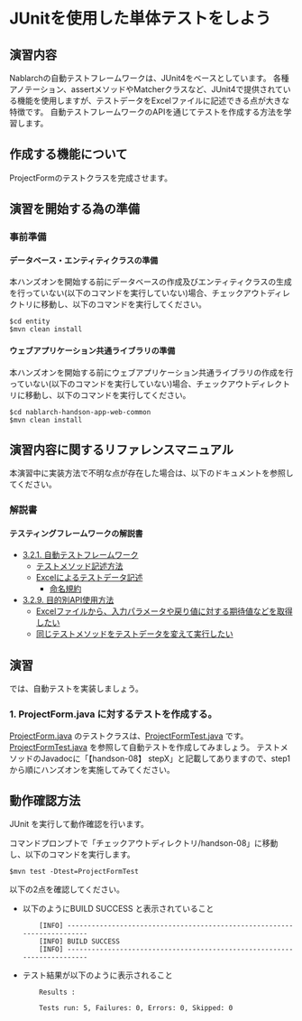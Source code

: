 JUnitを使用した単体テストをしよう
===========================

## 演習内容
Nablarchの自動テストフレームワークは、JUnit4をベースとしています。
各種アノテーション、assertメソッドやMatcherクラスなど、JUnit4で提供されている機能を使用しますが、テストデータをExcelファイルに記述できる点が大きな特徴です。
自動テストフレームワークのAPIを通じてテストを作成する方法を学習します。

## 作成する機能について

ProjectFormのテストクラスを完成させます。

## 演習を開始する為の準備

### 事前準備

#### データベース・エンティティクラスの準備
本ハンズオンを開始する前にデータベースの作成及びエンティティクラスの生成を行っていない(以下のコマンドを実行していない)場合、チェックアウトディレクトリに移動し、以下のコマンドを実行してください。

    $cd entity
    $mvn clean install

#### ウェブアプリケーション共通ライブラリの準備
本ハンズオンを開始する前にウェブアプリケーション共通ライブラリの作成を行っていない(以下のコマンドを実行していない)場合、チェックアウトディレクトリに移動し、以下のコマンドを実行してください。

    $cd nablarch-handson-app-web-common
    $mvn clean install

## 演習内容に関するリファレンスマニュアル
本演習中に実装方法で不明な点が存在した場合は、以下のドキュメントを参照してください。

### 解説書

#### テスティングフレームワークの解説書
- [3.2.1. 自動テストフレームワーク](https://nablarch.github.io/docs/5u21/doc/development_tools/testing_framework/guide/development_guide/06_TestFWGuide/01_Abstract.html#auto-test-framework)
	- [テストメソッド記述方法](https://nablarch.github.io/docs/5u21/doc/development_tools/testing_framework/guide/development_guide/06_TestFWGuide/01_Abstract.html#id5)
	- [Excelによるテストデータ記述](https://nablarch.github.io/docs/5u21/doc/development_tools/testing_framework/guide/development_guide/06_TestFWGuide/01_Abstract.html#excel)
	  - [命名規約](https://nablarch.github.io/docs/5u21/doc/development_tools/testing_framework/guide/development_guide/06_TestFWGuide/01_Abstract.html#id6)
- [3.2.9. 目的別API使用方法](https://nablarch.github.io/docs/5u21/doc/development_tools/testing_framework/guide/development_guide/06_TestFWGuide/03_Tips.html#api)
	- [Excelファイルから、入力パラメータや戻り値に対する期待値などを取得したい](https://nablarch.github.io/docs/5u21/doc/development_tools/testing_framework/guide/development_guide/06_TestFWGuide/03_Tips.html#excel)
	- [同じテストメソッドをテストデータを変えて実行したい](https://nablarch.github.io/docs/5u21/doc/development_tools/testing_framework/guide/development_guide/06_TestFWGuide/03_Tips.html#how-to-run-the-same-test)

## 演習
では、自動テストを実装しましょう。

### 1. ProjectForm.java に対するテストを作成する。
[ProjectForm.java](./src/main/java/com/nablarch/example/app/web/form/ProjectForm.java) のテストクラスは、[ProjectFormTest.java](./src/test/java/com/nablarch/example/app/web/form/ProjectFormTest.java) です。
[ProjectFormTest.java](./src/test/java/com/nablarch/example/app/web/form/ProjectFormTest.java) を参照して自動テストを作成してみましょう。
テストメソッドのJavadocに「【handson-08】 stepX」と記載してありますので、step1から順にハンズオンを実施してみてください。


## 動作確認方法
JUnit を実行して動作確認を行います。

コマンドプロンプトで「チェックアウトディレクトリ/handson-08」に移動し、以下のコマンドを実行します。

    $mvn test -Dtest=ProjectFormTest

以下の2点を確認してください。
- 以下のようにBUILD SUCCESS と表示されていること  
    ```
        [INFO] ------------------------------------------------------------------------
        [INFO] BUILD SUCCESS
        [INFO] ------------------------------------------------------------------------
    ```
- テスト結果が以下のように表示されること  
    ```
        Results :
        
        Tests run: 5, Failures: 0, Errors: 0, Skipped: 0
    ```

